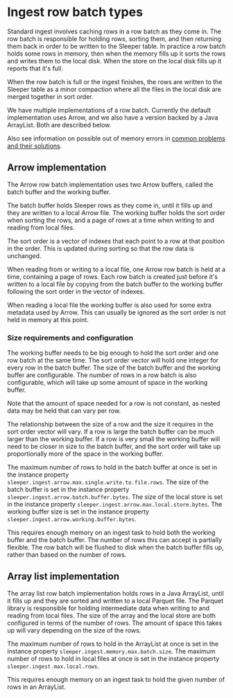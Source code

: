 Ingest row batch types
=========================

Standard ingest involves caching rows in a row batch as they come in. The row batch is responsible for holding
rows, sorting them, and then returning them back in order to be written to the Sleeper table. In practice a row
batch holds some rows in memory, then when the memory fills up it sorts the rows and writes them to the local
disk. When the store on the local disk fills up it reports that it's full.

When the row batch is full or the ingest finishes, the rows are written to the Sleeper table as a minor compaction
where all the files in the local disk are merged together in sort order.

We have multiple implementations of a row batch. Currently the default implementation uses Arrow, and we also have a
version backed by a Java ArrayList. Both are described below.

Also see information on possible out of memory errors
in [common problems and their solutions](../common-problems-and-their-solutions.md#out-of-memory-error-from-standard-ingest-tasks).

## Arrow implementation

The Arrow row batch implementation uses two Arrow buffers, called the batch buffer and the working buffer.

The batch buffer holds Sleeper rows as they come in, until it fills up and they are written to a local Arrow file.
The working buffer holds the sort order when sorting the rows, and a page of rows at a time when writing to and
reading from local files.

The sort order is a vector of indexes that each point to a row at that position in the order. This is updated
during sorting so that the row data is unchanged.

When reading from or writing to a local file, one Arrow row batch is held at a time, containing a page of rows.
Each row batch is created just before it's written to a local file by copying from the batch buffer to the working
buffer following the sort order in the vector of indexes.

When reading a local file the working buffer is also used for some extra metadata used by Arrow. This can usually be
ignored as the sort order is not held in memory at this point.

### Size requirements and configuration

The working buffer needs to be big enough to hold the sort order and one row batch at the same time. The sort order
vector will hold one integer for every row in the batch buffer. The size of the batch buffer and the working buffer
are configurable. The number of rows in a row batch is also configurable, which will take up some amount of space
in the working buffer.

Note that the amount of space needed for a row is not constant, as nested data may be held that can vary per row.

The relationship between the size of a row and the size it requires in the sort order vector will vary. If a row
is large the batch buffer can be much larger than the working buffer. If a row is very small the working buffer will
need to be closer in size to the batch buffer, and the sort order will take up proportionally more of the space in the
working buffer.

The maximum number of rows to hold in the batch buffer at once is set in the instance
property `sleeper.ingest.arrow.max.single.write.to.file.rows`. The size of the batch buffer is set in the instance
property `sleeper.ingest.arrow.batch.buffer.bytes`. The size of the local store is set in the instance
property `sleeper.ingest.arrow.max.local.store.bytes`. The working buffer size is set in the instance
property `sleeper.ingest.arrow.working.buffer.bytes`.

This requires enough memory on an ingest task to hold both the working buffer and the batch buffer. The number of
rows this can accept is partially flexible. The row batch will be flushed to disk when the batch buffer fills up,
rather than based on the number of rows.

## Array list implementation

The array list row batch implementation holds rows in a Java ArrayList, until it fills up and they are sorted and
written to a local Parquet file. The Parquet library is responsible for holding intermediate data when writing to and
reading from local files. The size of the array and the local store are both configured in terms of the number of
rows. The amount of space this takes up will vary depending on the size of the rows.

The maximum number of rows to hold in the ArrayList at once is set in the instance
property `sleeper.ingest.memory.max.batch.size`. The maximum number of rows to hold in local files at once is set in
the instance property `sleeper.ingest.max.local.rows`.

This requires enough memory on an ingest task to hold the given number of rows in an ArrayList.
